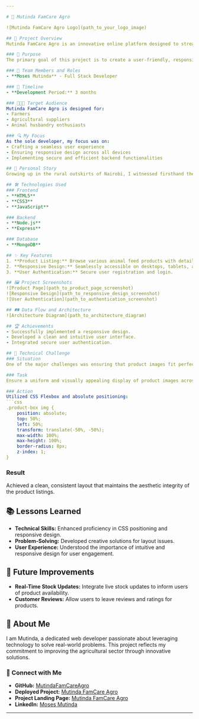 ```yaml
---

# 🌾 Mutinda FamCare Agro

![Mutinda FamCare Agro Logo](path_to_your_logo_image)

## 🚀 Project Overview
Mutinda FamCare Agro is an innovative online platform designed to streamline the process of purchasing farm products, specifically animal feeds. Our mission is to support farmers by providing easy access to high-quality feeds, ultimately enhancing agricultural productivity.

### 🎯 Purpose
The primary goal of this project is to create a user-friendly, responsive web application where farmers and agricultural suppliers can effortlessly browse, select, and purchase a wide range of animal feeds.

### 👥 Team Members and Roles
- **Moses Mutinda** - Full Stack Developer

### 📅 Timeline
- **Development Period:** 3 months

### 🧑‍🤝‍🧑 Target Audience
Mutinda FamCare Agro is designed for:
- Farmers
- Agricultural suppliers
- Animal husbandry enthusiasts

### 🔍 My Focus
As the sole developer, my focus was on:
- Crafting a seamless user experience
- Ensuring responsive design across all devices
- Implementing secure and efficient backend functionalities

## 🌟 Personal Story
Growing up in the rural outskirts of Nairobi, I witnessed firsthand the challenges my parents, small-scale farmers, faced in accessing quality animal feeds. This project is my way of giving back to the farming community that shaped my early years. I aim to make quality feeds more accessible, ensuring farmers can thrive without the burdens my family once endured.

## 🛠️ Technologies Used
### Frontend
- **HTML5**
- **CSS3**
- **JavaScript**

### Backend
- **Node.js**
- **Express**

### Database
- **MongoDB**

## ✨ Key Features
1. **Product Listing:** Browse various animal feed products with detailed descriptions and images.
2. **Responsive Design:** Seamlessly accessible on desktops, tablets, and mobile devices.
3. **User Authentication:** Secure user registration and login.

## 🖼️ Project Screenshots
![Product Page](path_to_product_page_screenshot)
![Responsive Design](path_to_responsive_design_screenshot)
![User Authentication](path_to_authentication_screenshot)

## 🛤️ Data Flow and Architecture
![Architecture Diagram](path_to_architecture_diagram)

## 🏆 Achievements
- Successfully implemented a responsive design.
- Developed a clean and intuitive user interface.
- Integrated secure user authentication.

## 🚧 Technical Challenge
### Situation
One of the major challenges was ensuring that product images fit perfectly within their designated boxes without disrupting the layout.

### Task
Ensure a uniform and visually appealing display of product images across all devices.

### Action
Utilized CSS Flexbox and absolute positioning:
```css
.product-box img {
    position: absolute;
    top: 50%;
    left: 50%;
    transform: translate(-50%, -50%);
    max-width: 100%;
    max-height: 100%;
    border-radius: 8px;
    z-index: 1;
}
```

### Result
Achieved a clean, consistent layout that maintains the aesthetic integrity of the product listings.

## 📚 Lessons Learned
- **Technical Skills:** Enhanced proficiency in CSS positioning and responsive design.
- **Problem-Solving:** Developed creative solutions for layout issues.
- **User Experience:** Understood the importance of intuitive and responsive design for user engagement.

## 🔮 Future Improvements
- **Real-Time Stock Updates:** Integrate live stock updates to inform users of product availability.
- **Customer Reviews:** Allow users to leave reviews and ratings for products.

## 👤 About Me
I am Mutinda, a dedicated web developer passionate about leveraging technology to solve real-world problems. This project reflects my commitment to improving the agricultural sector through innovative solutions.

### 🔗 Connect with Me
- **GitHub:** [MutindaFamCareAgro]([https://github.com/yourusername/MutindaFamCareAgro](https://github.com/Mutindaa254/portfolio-project))
- **Deployed Project:** [Mutinda FamCare Agro](http://yourdeployedprojecturl.com)
- **Project Landing Page:** [Mutinda FamCare Agro]([http://yourlandingpageurl.com](https://mutindaa254.github.io/Landing-page/))
- **LinkedIn:** [Moses Mutinda]([http://linkedin.com/in/yourprofile](https://www.linkedin.com/feed/update/urn:li:activity:7204757204082634752/)) 

---
```


